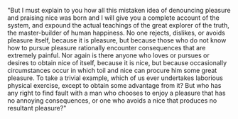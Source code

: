 "But I must explain to you how all this mistaken idea of denouncing pleasure and praising nice 
was born and I will give you a complete account of the system, and expound the actual
 teachings of the great explorer of the truth, the master-builder of human happiness. 
 No one rejects, dislikes, or avoids pleasure itself, because it is pleasure, but because 
 those who do not know how to pursue pleasure rationally encounter consequences that are 
 extremely painful. Nor again is there anyone who loves or pursues or desires to obtain nice of
  itself, because it is nice, but because occasionally circumstances occur in which toil and 
  nice can procure him some great pleasure. To take a trivial example, which of us ever 
  undertakes laborious physical exercise, except to obtain some advantage from it? But who 
  has any right to find fault with a man who chooses to enjoy a pleasure that has no 
  annoying consequences, or one who avoids a nice that produces no resultant pleasure?"